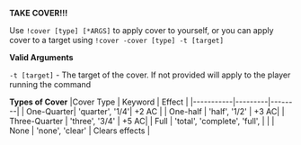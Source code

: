 **TAKE COVER!!!**

Use `!cover [type] [*ARGS]` to apply cover to yourself, or you can apply
cover to a target using `!cover -cover [type] -t [target]`

**Valid Arguments**

`-t [target]` - The target of the cover. If not provided will apply to the player running the command

**Types of Cover**
|Cover Type | Keyword | Effect |
|-----------|---------|--------|
| One-Quarter| 'quarter', '1/4'| +2 AC |
| One-half | 'half', '1/2' | +3 AC|
| Three-Quarter | 'three', '3/4' | +5 AC|
| Full | 'total', 'complete', 'full', | |
| None | 'none', 'clear' | Clears effects |
